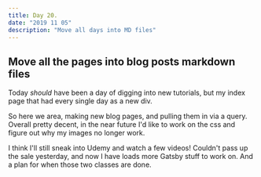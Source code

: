 ```yaml
---
title: Day 20.
date: "2019 11 05"
description: "Move all days into MD files"
---
```


## Move all the pages into blog posts markdown files

Today _should_ have been a day of digging into new tutorials, but my index page that had every single day as a new div. 

So here we area, making new blog pages, and pulling them in via a query. Overall pretty decent, in the near future I'd like to work on the css and figure out why my images no longer work.

I think I'll still sneak into Udemy and watch a few videos! Couldn't pass up the sale yesterday, and now I have loads more Gatsby stuff to work on. And a plan for when those two classes are done.